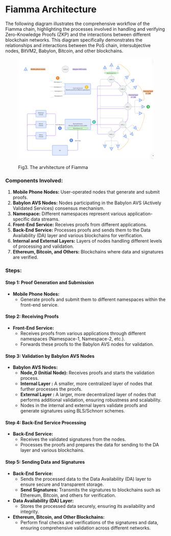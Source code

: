 # Fiamma Architecture

The following diagram illustrates the comprehensive workflow of the Fiamma chain, highlighting the processes involved in handling and verifying Zero-Knowledge Proofs (ZKP) and the interactions between different blockchain networks. This diagram specifically demonstrates the relationships and interactions between the PoS chain, intersubjective nodes, BitVM2, Babylon, Bitcoin, and other blockchains.

<figure><img src="../../.gitbook/assets/image (3).png" alt=""><figcaption><p>Fig3. The arvhitecture of Fiamma</p></figcaption></figure>

### Components Involved:

1. **Mobile Phone Nodes:** User-operated nodes that generate and submit proofs.
2. **Babylon AVS Nodes:** Nodes participating in the Babylon AVS (Actively Validated Services) consensus mechanism.
3. **Namespace:** Different namespaces represent various application-specific data streams.
4. **Front-End Service:** Receives proofs from different applications.
5. **Back-End Service:** Processes proofs and sends them to the Data Availability (DA) layer and various blockchains for verification.
6. **Internal and External Layers:** Layers of nodes handling different levels of processing and validation.
7. **Ethereum, Bitcoin, and Others:** Blockchains where data and signatures are verified.

### Steps:

#### Step 1: Proof Generation and Submission

* **Mobile Phone Nodes:**
  * Generate proofs and submit them to different namespaces within the front-end service.

#### Step 2: Receiving Proofs

* **Front-End Service:**
  * Receives proofs from various applications through different namespaces (Namespace-1, Namespace-2, etc.).
  * Forwards these proofs to the Babylon AVS nodes for validation.

#### Step 3: Validation by Babylon AVS Nodes

* **Babylon AVS Nodes:**
  * **Node\_0 (Initial Node):** Receives proofs and starts the validation process.
  * **Internal Layer :** A smaller, more centralized layer of nodes that further processes the proofs.
  * **External Layer :** A larger, more decentralized layer of nodes that performs additional validation, ensuring robustness and scalability.
  * Nodes in the internal and external layers validate proofs and generate signatures using BLS/Schnorr schemes.

#### Step 4: Back-End Service Processing

* **Back-End Service:**
  * Receives the validated signatures from the nodes.
  * Processes the proofs and prepares the data for sending to the DA layer and various blockchains.

#### Step 5: Sending Data and Signatures

* **Back-End Service:**
  * Sends the processed data to the Data Availability (DA) layer to ensure secure and transparent storage.
  * **Send Signatures:** Transmits the signatures to blockchains such as Ethereum, Bitcoin, and others for verification.
* **Data Availability (DA) Layer:**
  * Stores the processed data securely, ensuring its availability and integrity.
* **Ethereum, Bitcoin, and Other Blockchains:**
  * Perform final checks and verifications of the signatures and data, ensuring comprehensive validation across different networks.

